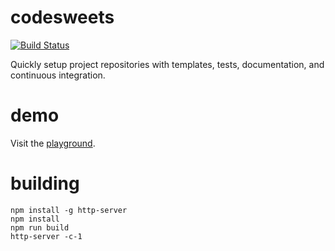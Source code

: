 # codesweets
[![Build Status](https://travis-ci.org/TrevorSundberg/codesweets.svg?branch=master)](https://travis-ci.org/TrevorSundberg/codesweets)

Quickly setup project repositories with templates, tests, documentation, and continuous integration.

# demo
Visit the [playground](codesweets.openode.io).

# building
```
npm install -g http-server
npm install
npm run build
http-server -c-1
```
